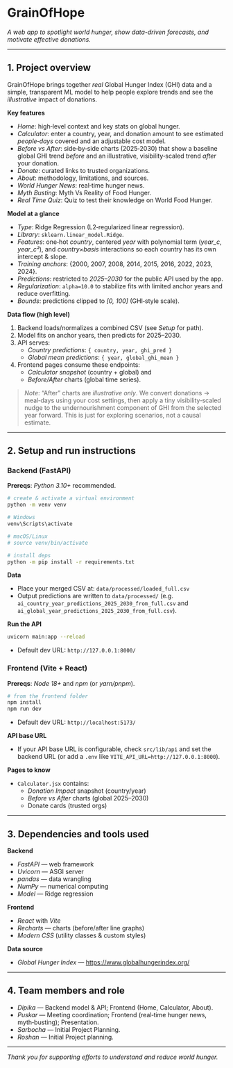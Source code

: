 # GrainOfHope

*A web app to spotlight world hunger, show data-driven forecasts, and motivate effective donations.*

---

## 1. Project overview

GrainOfHope brings together *real* Global Hunger Index (GHI) data and a simple, transparent ML model to help people explore trends and see the *illustrative* impact of donations.

**Key features**

- *Home*: high‑level context and key stats on global hunger.
- *Calculator*: enter a country, year, and donation amount to see estimated *people‑days* covered and an adjustable cost model.
- *Before vs After*: side‑by‑side charts (2025‑2030) that show a baseline global GHI trend *before* and an illustrative, visibility‑scaled trend *after* your donation.
- *Donate*: curated links to trusted organizations.
- *About*: methodology, limitations, and sources.
- *World Hunger News*: real‑time hunger news.
- *Myth Busting*: Myth Vs Reality of Food Hunger.
- *Real Time Quiz*: Quiz to test their knowledge on World Food Hunger. 

**Model at a glance**

- *Type*: Ridge Regression (L2‑regularized linear regression).
- *Library*: `sklearn.linear_model.Ridge`.
- *Features*: one‑hot *country*, centered *year* with polynomial term (*year_c*, *year_c²*), and *country×basis* interactions so each country has its own intercept & slope.
- *Training anchors*: {2000, 2007, 2008, 2014, 2015, 2016, 2022, 2023, 2024}.
- *Predictions*: restricted to *2025–2030* for the public API used by the app.
- *Regularization*: `alpha=10.0` to stabilize fits with limited anchor years and reduce overfitting.
- *Bounds*: predictions clipped to *[0, 100]* (GHI‑style scale).

**Data flow (high level)**

1. Backend loads/normalizes a combined CSV (see *Setup* for path).
2. Model fits on anchor years, then predicts for 2025–2030.
3. API serves:
   - *Country predictions*: `{ country, year, ghi_pred }`
   - *Global mean predictions*: `{ year, global_ghi_mean }`
4. Frontend pages consume these endpoints:
   - *Calculator snapshot* (country + global) and
   - *Before/After* charts (global time series).

> *Note*: “After” charts are *illustrative only*. We convert donations → meal‑days using your cost settings, then apply a tiny visibility‑scaled nudge to the undernourishment component of GHI from the selected year forward. This is just for exploring scenarios, not a causal estimate.

---

## 2. Setup and run instructions

### Backend (FastAPI)

**Prereqs**: *Python 3.10+* recommended.

```bash
# create & activate a virtual environment
python -m venv venv

# Windows
venv\Scripts\activate

# macOS/Linux
# source venv/bin/activate

# install deps
python -m pip install -r requirements.txt
```

**Data**

- Place your merged CSV at: `data/processed/loaded_full.csv`
- Output predictions are written to `data/processed/` (e.g. `ai_country_year_predictions_2025_2030_from_full.csv` and `ai_global_year_predictions_2025_2030_from_full.csv`).

**Run the API**

```bash
uvicorn main:app --reload
```
- Default dev URL: `http://127.0.0.1:8000/`

### Frontend (Vite + React)

**Prereqs**: *Node 18+* and *npm* (or *yarn/pnpm*).

```bash
# from the frontend folder
npm install
npm run dev
```
- Default dev URL: `http://localhost:5173/`

**API base URL**

- If your API base URL is configurable, check `src/lib/api` and set the backend URL (or add a `.env` like `VITE_API_URL=http://127.0.0.1:8000`).

**Pages to know**

- `Calculator.jsx` contains:
  - *Donation Impact* snapshot (country/year)
  - *Before vs After* charts (global 2025–2030)
  - Donate cards (trusted orgs)

---

## 3. Dependencies and tools used

**Backend**

- *FastAPI* — web framework
- *Uvicorn* — ASGI server
- *pandas* — data wrangling
- *NumPy* — numerical computing
- *Model* — Ridge regression

**Frontend**

- *React* with *Vite*
- *Recharts* — charts (before/after line graphs)
- *Modern CSS* (utility classes & custom styles)

**Data source**

- *Global Hunger Index* — https://www.globalhungerindex.org/

---

## 4. Team members and role

- *Dipika* — Backend model & API; Frontend (Home, Calculator, About).
- *Puskar* — Meeting coordination; Frontend (real‑time hunger news, myth‑busting); Presentation.
- *Sarbocha* — Initial Project Planning.
- *Roshan* — Initial Project planning.

---

*Thank you for supporting efforts to understand and reduce world hunger.*
